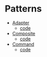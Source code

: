 # Patterns
- <a href="https://liltdevs.tistory.com/139">Adapter</a>
	- <a href="https://github.com/taesukang-dev/42seoul-Java-OOP-design-pattern-study/blob/master/week5/src/adapter/AdapterImpl.java">code</a>
- <a href="https://liltdevs.tistory.com/141">Composite</a>
	- <a href="https://github.com/taesukang-dev/42seoul-Java-OOP-design-pattern-study/blob/master/week5/src/composite/CompositeImpl.java">code</a>
- <a href="https://liltdevs.tistory.com/140">Command</a>
	- <a href="https://github.com/taesukang-dev/42seoul-Java-OOP-design-pattern-study/blob/master/week5/src/command/CommandImpl.java">code</a>